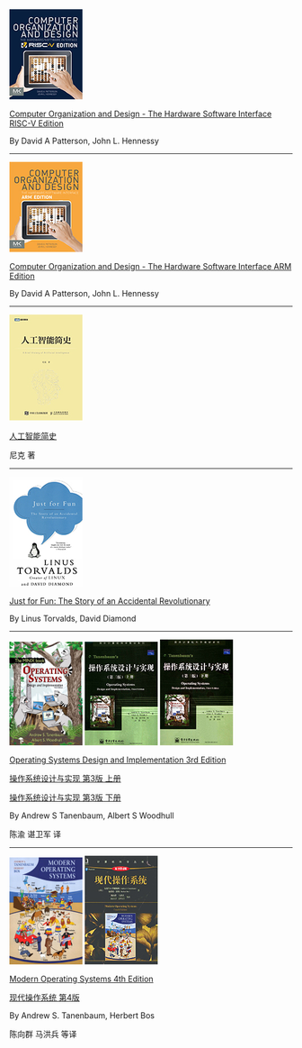 <img src="./covers/Computer-Organization-and-Design-The-Hardware-Software-Interface-RISC-V-Edition.jpg">

[Computer Organization and Design - The Hardware Software Interface RISC-V Edition](./books/Computer-Organization-and-Design-The-Hardware-Software-Interface-RISC-V-Edition.pdf)

By David A Patterson, John L. Hennessy

---

<img src="./covers/Computer-Organization-and-Design-The-Hardware-Software-Interface-ARM-Edition.jpg">

[Computer Organization and Design - The Hardware Software Interface ARM Edition](./books/Computer-Organization-and-Design-The-Hardware-Software-Interface-ARM-Edition.pdf)

By David A Patterson, John L. Hennessy

---

<img src="./covers/人工智能简史.jpg">

[人工智能简史](./books/人工智能简史.pdf)

尼克 著

---

<img src="./covers/Just-for-fun-The-Story-of-an-Accidental-Revolutionary.jpg">

[Just for Fun: The Story of an Accidental Revolutionary](./books/Just-for-fun-The-Story-of-an-Accidental-Revolutionary.pdf)

By Linus Torvalds, David Diamond

---

<img src="./covers/Operating-Systems-Design-and-Implementation-3rd-Edition.jpg"> <img src="./covers/操作系统设计与实现第3版上册.jpg"> <img src="./covers/操作系统设计与实现第3版下册.jpg">

[Operating Systems Design and Implementation 3rd Edition](./books/Operating-Systems-Design-and-Implementation-3rd-Edition.pdf)

[操作系统设计与实现 第3版 上册](./books/操作系统设计与实现第3版上册.pdf)

[操作系统设计与实现 第3版 下册](./books/操作系统设计与实现第3版下册.pdf)

By Andrew S Tanenbaum, Albert S Woodhull

陈渝 谌卫军 译

---

<img src="./covers/Modern-Operating-Systems-4th-Edition.jpg"> <img src="./covers/现代操作系统第4版.jpg">

[Modern Operating Systems 4th Edition](./books/Modern-Operating-Systems-4th-Edition.pdf)

[现代操作系统 第4版](./books/现代操作系统第4版.pdf)

By Andrew S. Tanenbaum, Herbert Bos

陈向群 马洪兵 等译
